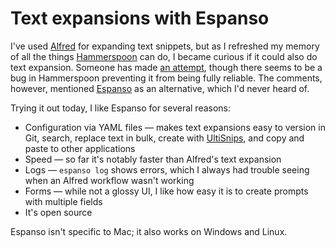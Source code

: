# Text expansions with Espanso

I've used [Alfred](https://www.alfredapp.com/) for expanding text snippets, but as I refreshed my memory of all the things [Hammerspoon](https://www.hammerspoon.org/) can do, I became curious if it could also do text expansion.
Someone has made [an attempt](https://gist.github.com/maxandersen/d09ebef333b0c7b7f947420e2a7bbbf5#file-init-lua), though there seems to be a bug in Hammerspoon preventing it from being fully reliable.
The comments, however, mentioned [Espanso](https://espanso.org/) as an alternative, which I'd never heard of.

Trying it out today, I like Espanso for several reasons:
- Configuration via YAML files — makes text expansions easy to version in Git, search, replace text in bulk, create with [UltiSnips](https://github.com/SirVer/ultisnips), and copy and paste to other applications
- Speed — so far it's notably faster than Alfred's text expansion
- Logs — `espanso log` shows errors, which I always had trouble seeing when an Alfred workflow wasn't working
- Forms — while not a glossy UI, I like how easy it is to create prompts with multiple fields
- It's open source

Espanso isn't specific to Mac; it also works on Windows and Linux.
